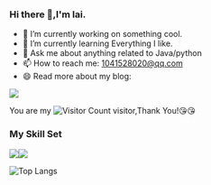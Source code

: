 
### Hi there 👋,I'm lai.

- 🔭 I’m currently working on something cool.
- 🌱 I’m currently learning Everything I like.
- 💬 Ask me about anything related to Java/python
- 📫 How to reach me: 1041528020@qq.com
- 😄 Read more about my blog:

![](https://github-readme-stats.vercel.app/api?username=wisdom-zhe&show_icons=true&theme=transparent)

You are my ![Visitor Count](https://profile-counter.glitch.me/11k11k/count.svg) visitor,Thank You!:kissing_heart::kissing_heart:

### My Skill Set

![](https://img.shields.io/badge/Java-ED8B00?style=for-the-badge&logo=openjdk&logoColor=white)![](https://img.shields.io/badge/Python-3776AB?style=for-the-badge&logo=python&logoColor=white)


![Top Langs](https://github-readme-stats.vercel.app/api/top-langs/?username=11k11k&layout=compact&theme=tokyonight)
